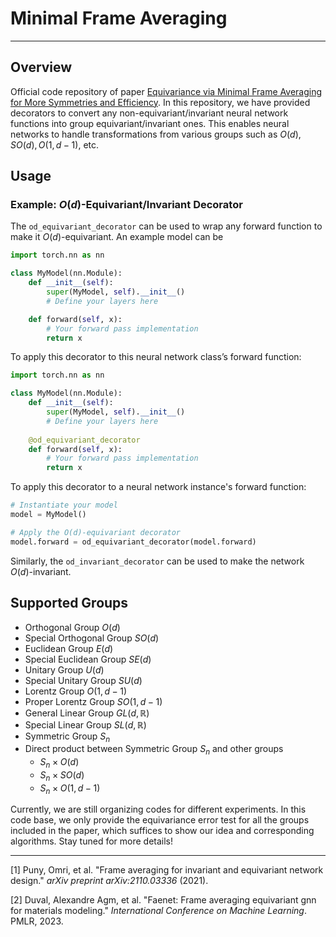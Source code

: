 # Minimal Frame Averaging

---

## Overview

Official code repository of paper [Equivariance via Minimal Frame Averaging for More Symmetries and Efficiency](). In this repository, we have provided decorators to convert any non-equivariant/invariant neural network functions into group equivariant/invariant ones. This enables neural networks to handle transformations from various groups such as $O(d), SO(d), O(1,d-1)$, etc.



## Usage

### Example: $O(d)$-Equivariant/Invariant Decorator

The `od_equivariant_decorator` can be used to wrap any forward function to make it $O(d)$​-equivariant. An example model can be

```python
import torch.nn as nn

class MyModel(nn.Module):
    def __init__(self):
        super(MyModel, self).__init__()
        # Define your layers here

    def forward(self, x):
        # Your forward pass implementation
        return x
```

To apply this decorator to this neural network class’s forward function:

```python
import torch.nn as nn

class MyModel(nn.Module):
    def __init__(self):
        super(MyModel, self).__init__()
        # Define your layers here
        
	@od_equivariant_decorator
    def forward(self, x):
        # Your forward pass implementation
        return x
```

To apply this decorator to a neural network instance's forward function:

```python
# Instantiate your model
model = MyModel()

# Apply the O(d)-equivariant decorator
model.forward = od_equivariant_decorator(model.forward)
```

Similarly, the `od_invariant_decorator` can be used to make the network $O(d)$-invariant.





## Supported Groups

- Orthogonal Group $O(d)$ 
- Special Orthogonal Group $SO(d)$
- Euclidean Group $E(d)$
- Special Euclidean Group $SE(d)$
- Unitary Group $U(d)$
- Special Unitary Group $SU(d)$
- Lorentz Group $O(1,d-1)$
- Proper Lorentz Group $SO(1,d-1)$
- General Linear Group $GL(d,\mathbb{R})$
- Special Linear Group $SL(d,\mathbb{R})$
- Symmetric Group $S_n$
- Direct product between Symmetric Group $S_n$ and other groups
  - $S_n \times O(d)$
  - $S_n \times SO(d)$
  - $S_n \times O(1,d-1)$



Currently, we are still organizing codes for different experiments. In this code base, we only provide the equivariance error test for all the groups included in the paper, which suffices to show our idea and corresponding algorithms. Stay tuned for more details!

---

[1] Puny, Omri, et al. "Frame averaging for invariant and equivariant network design." *arXiv preprint arXiv:2110.03336* (2021).

[2] Duval, Alexandre Agm, et al. "Faenet: Frame averaging equivariant gnn for materials modeling." *International Conference on Machine Learning*. PMLR, 2023.
